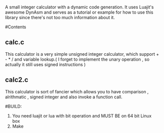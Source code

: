 A small integer calculator with a dynamic code generation.
It uses Luajit's awesome DynAsm and serves as a tutorial or
example for how to use this library since there's not too much
information about it.

#Contents
## calc.c
This calculator is a very simple unsigned integer calculator, which support + - * / and variable
lookup.( I forget to implement the unary operation , so actually it still uses signed instructions )

## calc2.c
This calculator is sort of fancier which allows you to have comparison , alrithmatic , signed integer
and also invoke a function call.

#BUILD:
1. You need luajit or lua with bit operation and MUST BE on 64 bit Linux box
2. Make
